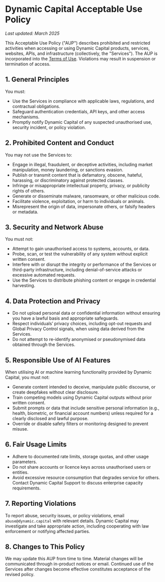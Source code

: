# Dynamic Capital Acceptable Use Policy

_Last updated: March 2025_

This Acceptable Use Policy ("AUP") describes prohibited and restricted
activities when accessing or using Dynamic Capital products, services, websites,
APIs, and infrastructure (collectively, the "Services"). The AUP is incorporated
into the [Terms of Use](dynamic-capital-terms-of-use.md). Violations may result
in suspension or termination of access.

## 1. General Principles

You must:

- Use the Services in compliance with applicable laws, regulations, and
  contractual obligations.
- Safeguard authentication credentials, API keys, and other access mechanisms.
- Promptly notify Dynamic Capital of any suspected unauthorised use, security
  incident, or policy violation.

## 2. Prohibited Content and Conduct

You may not use the Services to:

- Engage in illegal, fraudulent, or deceptive activities, including market
  manipulation, money laundering, or sanctions evasion.
- Publish or transmit content that is defamatory, obscene, hateful, harassing,
  or discriminatory against protected classes.
- Infringe or misappropriate intellectual property, privacy, or publicity rights
  of others.
- Generate or disseminate malware, ransomware, or other malicious code.
- Facilitate violence, exploitation, or harm to individuals or animals.
- Misrepresent the origin of data, impersonate others, or falsify headers or
  metadata.

## 3. Security and Network Abuse

You must not:

- Attempt to gain unauthorised access to systems, accounts, or data.
- Probe, scan, or test the vulnerability of any system without explicit written
  consent.
- Interfere with or disrupt the integrity or performance of the Services or
  third-party infrastructure, including denial-of-service attacks or excessive
  automated requests.
- Use the Services to distribute phishing content or engage in credential
  harvesting.

## 4. Data Protection and Privacy

- Do not upload personal data or confidential information without ensuring you
  have a lawful basis and appropriate safeguards.
- Respect individuals’ privacy choices, including opt-out requests and Global
  Privacy Control signals, when using data derived from the Services.
- Do not attempt to re-identify anonymised or pseudonymised data obtained
  through the Services.

## 5. Responsible Use of AI Features

When utilising AI or machine learning functionality provided by Dynamic Capital,
you must not:

- Generate content intended to deceive, manipulate public discourse, or create
  deepfakes without clear disclosure.
- Train competing models using Dynamic Capital outputs without prior written
  consent.
- Submit prompts or data that include sensitive personal information (e.g.,
  health, biometric, or financial account numbers) unless required for a clearly
  disclosed and lawful purpose.
- Override or disable safety filters or monitoring designed to prevent misuse.

## 6. Fair Usage Limits

- Adhere to documented rate limits, storage quotas, and other usage parameters.
- Do not share accounts or licence keys across unauthorised users or entities.
- Avoid excessive resource consumption that degrades service for others. Contact
  Dynamic Capital Support to discuss enterprise capacity requirements.

## 7. Reporting Violations

To report abuse, security issues, or policy violations, email
`abuse@dynamic.capital` with relevant details. Dynamic Capital may investigate
and take appropriate action, including cooperating with law enforcement or
notifying affected parties.

## 8. Changes to This Policy

We may update this AUP from time to time. Material changes will be communicated
through in-product notices or email. Continued use of the Services after changes
become effective constitutes acceptance of the revised policy.
